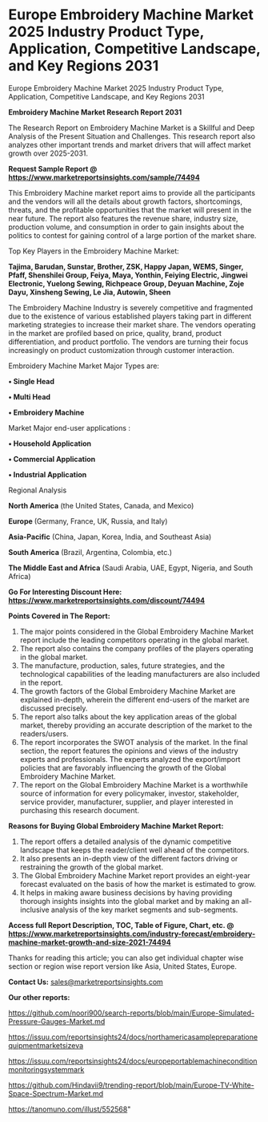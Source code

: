 # Europe Embroidery Machine Market 2025 Industry Product Type, Application, Competitive Landscape, and Key Regions 2031
Europe Embroidery Machine Market 2025 Industry Product Type, Application, Competitive Landscape, and Key Regions 2031

<strong>Embroidery Machine Market Research Report 2031</strong>

The Research Report on Embroidery Machine Market is a Skillful and Deep Analysis of the Present Situation and Challenges. This research report also analyzes other important trends and market drivers that will affect market growth over 2025-2031.

<strong>Request Sample Report @ <a href=https://www.marketreportsinsights.com/sample/74494>https://www.marketreportsinsights.com/sample/74494</a></strong>

This Embroidery Machine market report aims to provide all the participants and the vendors will all the details about growth factors, shortcomings, threats, and the profitable opportunities that the market will present in the near future. The report also features the revenue share, industry size, production volume, and consumption in order to gain insights about the politics to contest for gaining control of a large portion of the market share.

Top Key Players in the Embroidery Machine Market:

<strong>Tajima, Barudan, Sunstar, Brother, ZSK, Happy Japan, WEMS, Singer, Pfaff, Shenshilei Group, Feiya, Maya, Yonthin, Feiying Electric, Jingwei Electronic, Yuelong Sewing, Richpeace Group, Deyuan Machine, Zoje Dayu, Xinsheng Sewing, Le Jia, Autowin, Sheen</strong>

The Embroidery Machine Industry is severely competitive and fragmented due to the existence of various established players taking part in different marketing strategies to increase their market share. The vendors operating in the market are profiled based on price, quality, brand, product differentiation, and product portfolio. The vendors are turning their focus increasingly on product customization through customer interaction.

Embroidery Machine Market Major Types are:

<strong>• Single Head

• Multi Head

• Embroidery Machine</strong>

Market Major end-user applications :

<strong>• Household Application

• Commercial Application

• Industrial Application</strong>

Regional Analysis

</u><strong><b>North America</b></strong> (the United States, Canada, and Mexico)

<strong><b>Europe </b></strong>(Germany, France, UK, Russia, and Italy)

<strong><b>Asia-Pacific</b></strong> (China, Japan, Korea, India, and Southeast Asia)

<strong><b>South America</b></strong> (Brazil, Argentina, Colombia, etc.)

<strong><b>The Middle East and Africa</b></strong> (Saudi Arabia, UAE, Egypt, Nigeria, and South Africa)

<strong>Go For Interesting Discount Here: <a href=https://www.marketreportsinsights.com/discount/74494>https://www.marketreportsinsights.com/discount/74494</a></strong>

<strong>Points Covered in The Report:</strong>
<ol>
  <li>The major points considered in the Global Embroidery Machine Market report include the leading competitors operating in the global market.</li>
  <li>The report also contains the company profiles of the players operating in the global market.</li>
  <li>The manufacture, production, sales, future strategies, and the technological capabilities of the leading manufacturers are also included in the report.</li>
  <li>The growth factors of the Global Embroidery Machine Market are explained in-depth, wherein the different end-users of the market are discussed precisely.</li>
  <li>The report also talks about the key application areas of the global market, thereby providing an accurate description of the market to the readers/users.</li>
  <li>The report incorporates the SWOT analysis of the market. In the final section, the report features the opinions and views of the industry experts and professionals. The experts analyzed the export/import policies that are favorably influencing the growth of the Global Embroidery Machine Market.</li>
  <li>The report on the Global Embroidery Machine Market is a worthwhile source of information for every policymaker, investor, stakeholder, service provider, manufacturer, supplier, and player interested in purchasing this research document.</li>
</ol>
<strong>Reasons for Buying Global Embroidery Machine Market Report:</strong>

<ol>
  <li>The report offers a detailed analysis of the dynamic competitive landscape that keeps the reader/client well ahead of the competitors.</li>
  <li>It also presents an in-depth view of the different factors driving or restraining the growth of the global market.</li>
  <li>The Global Embroidery Machine Market report provides an eight-year forecast evaluated on the basis of how the market is estimated to grow.</li>
  <li>It helps in making aware business decisions by having providing thorough insights insights into the global market and by making an all-inclusive analysis of the key market segments and sub-segments.</li>
</ol>
<strong>Access full Report Description, TOC, Table of Figure, Chart, etc. @ <a href=https://www.marketreportsinsights.com/industry-forecast/embroidery-machine-market-growth-and-size-2021-74494>https://www.marketreportsinsights.com/industry-forecast/embroidery-machine-market-growth-and-size-2021-74494</a></strong>


Thanks for reading this article; you can also get individual chapter wise section or region wise report version like Asia, United States, Europe.

<strong>Contact Us:</strong>
sales@marketreportsinsights.com

<strong>Our other reports:</strong>

<a href=https://github.com/noori900/search-reports/blob/main/Europe-Simulated-Pressure-Gauges-Market.md>https://github.com/noori900/search-reports/blob/main/Europe-Simulated-Pressure-Gauges-Market.md</a>

<a href=https://issuu.com/reportsinsights24/docs/northamericasamplepreparationequipmentmarketsizeva>https://issuu.com/reportsinsights24/docs/northamericasamplepreparationequipmentmarketsizeva</a>

<a href=https://issuu.com/reportsinsights24/docs/europeportablemachineconditionmonitoringsystemmark>https://issuu.com/reportsinsights24/docs/europeportablemachineconditionmonitoringsystemmark</a>

<a href=https://github.com/Hindavii9/trending-report/blob/main/Europe-TV-White-Space-Spectrum-Market.md>https://github.com/Hindavii9/trending-report/blob/main/Europe-TV-White-Space-Spectrum-Market.md</a>

<a href=https://tanomuno.com/illust/552568>https://tanomuno.com/illust/552568</a>"
